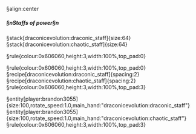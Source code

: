§align:center
##### §nStaffs of power§n
§stack[draconicevolution:draconic_staff]{size:64}§stack[draconicevolution:chaotic_staff]{size:64}

§rule{colour:0x606060,height:3,width:100%,top_pad:0}

§rule{colour:0x606060,height:3,width:100%,top_pad:0}
§recipe[draconicevolution:draconic_staff]{spacing:2}
§recipe[draconicevolution:chaotic_staff]{spacing:2}
§rule{colour:0x606060,height:3,width:100%,top_pad:3}

§entity[player:brandon3055]{size:100,rotate_speed:1.0,main_hand:"draconicevolution:draconic_staff"}§entity[player:brandon3055]{size:100,rotate_speed:1.0,main_hand:"draconicevolution:chaotic_staff"}
§rule{colour:0x606060,height:3,width:100%,top_pad:3}